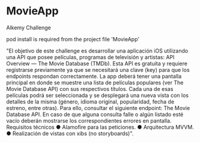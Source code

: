 # MovieApp
Alkemy Challenge

pod install is required from the project file 'MovieApp'

"El objetivo de este challenge es desarrollar una aplicación iOS utilizando una API que posee películas, programas de televisión y artistas: API Overview — The Movie Database (TMDb). Esta API es gratuita y requiere registrarse previamente ya que se necesitará una clave (key) para que los endpoints respondan correctamente.
La app deberá tener una pantalla principal en donde se muestre una lista de películas populares (ver The Movie Database API) con sus respectivos títulos.
Cada una de esas películas podrá ser seleccionada y se desplegará una nueva vista con los detalles de la misma (género, idioma original, popularidad, fecha de estreno, entre otras). Para ello, consultar el siguiente endpoint: The Movie Database API.
En caso de que alguna consulta falle o algún listado esté vacío deberán mostrarse los correspondientes errores en pantalla.
Requisitos técnicos
● Alamofire para las peticiones.
● Arquitectura MVVM.
● Realización de vistas con xibs (no storyboards)".
